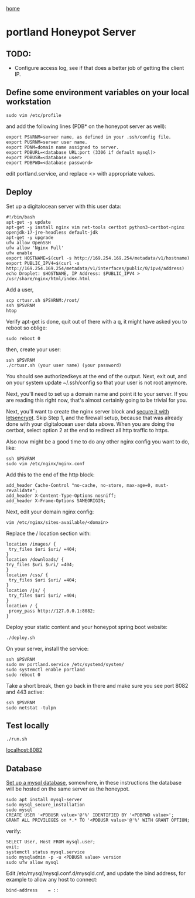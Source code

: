 [home](../README.md)

# portland Honeypot Server

## TODO:


* Configure access log, see if that does a better job of getting the client IP.


## Define some environment variables on your local workstation


    sudo vim /etc/profile


and add the following lines (PDB* on the honeypot server as well):



    export PSVRNM=server name, as defined in your .ssh/config file.
    export PUSRNM=server user name.
    export PDNM=domain name assigned to server.
    export PDBURL=<database URL:port (3306 if default mysql)>
    export PDBUSR=<database user>
    export PDBPWD=<database password>



edit portland.service, and replace <> with appropriate values.



## Deploy



Set up a digitalocean server with this user data:



    #!/bin/bash
    apt-get -y update
    apt-get -y install nginx vim net-tools certbot python3-certbot-nginx openjdk-17-jre-headless default-jdk
    apt-get -y upgrade
    ufw allow OpenSSH
    ufw allow 'Nginx Full'
    ufw enable
    export HOSTNAME=$(curl -s http://169.254.169.254/metadata/v1/hostname)
    export PUBLIC_IPV4=$(curl -s http://169.254.169.254/metadata/v1/interfaces/public/0/ipv4/address)
    echo Droplet: $HOSTNAME, IP Address: $PUBLIC_IPV4 > /usr/share/nginx/html/index.html
    

Add a user,


    scp crtusr.sh $PSVRNM:/root/
    ssh $PSVRNM
    htop


Verify apt-get is done, quit out of there with a q, it might have asked you to reboot so oblige:


    sudo reboot 0


then, create your user:


    ssh $PSVRNM
    ./crtusr.sh (your user name) (your password)



You should see authorizedkeys at the end of the output.  Next, exit out, and on your system update ~/.ssh/config so that your user is not root anymore.


Next, you'll need to set up a domain name and point it to your server.  If you are reading this right now, that's almost certainly going to be trivial for you.

Next, you'll want to create the nginx server block and [secure it with letsencrypt](https://www.digitalocean.com/community/tutorials/how-to-secure-nginx-with-let-s-encrypt-on-ubuntu-20-04).   Skip Step 1, and the firewall setup, because that was already done with your digitalocean user data above.   When you are doing the certbot, select option 2 at the end to redirect all http traffic to https.





Also now might be a good time to do any other nginx config you want to do, like:


 
    ssh $PSVRNM
    sudo vim /etc/nginx/nginx.conf



Add this to the end of the http block:



    add_header Cache-Control "no-cache, no-store, max-age=0, must-revalidate";
    add_header X-Content-Type-Options nosniff;
    add_header X-Frame-Options SAMEORIGIN;


Next, edit your domain nginx config:


    vim /etc/nginx/sites-available/<domain>


Replace the / location section with:


    location /images/ {
     try_files $uri $uri/ =404;
    } 
    location /downloads/ {
    try_files $uri $uri/ =404;
    }
    location /css/ {
     try_files $uri $uri/ =404;
    }
    location /js/ {
     try_files $uri $uri/ =404;
    }
    location / {
     proxy_pass http://127.0.0.1:8082;
    }


Deploy your static content and your honeypot spring boot website:


    ./deploy.sh
    
    

On your server, install the service:


    ssh $PSVRNM
    sudo mv portland.service /etc/systemd/system/
    sudo systemctl enable portland
    sudo reboot 0



Take a short break, then go back in there and make sure you see port 8082 and 443 active:


    ssh $PSVRNM
    sudo netstat -tulpn
    


## Test locally


    ./run.sh
    
    
[localhost:8082](http://localhost:8082)





## Database


[Set up a mysql database](https://www.digitalocean.com/community/tutorials/how-to-install-mysql-on-ubuntu-20-04), somewhere, in these instructions the database will be hosted on the same server as the honeypot.



    sudo apt install mysql-server
    sudo mysql_secure_installation
    sudo mysql
    CREATE USER '<PDBUSR value>'@'%' IDENTIFIED BY '<PDBPWD value>';
    GRANT ALL PRIVILEGES on *.* TO '<PDBUSR value>'@'%' WITH GRANT OPTION;

verify:


    SELECT User, Host FROM mysql.user;
    exit;
    systemctl status mysql.service
    sudo mysqladmin -p -u <PDBUSR value> version
    sudo ufw allow mysql


Edit /etc/mysql/mysql.conf.d/mysqld.cnf, and update the bind address, for example to allow any host to connect:


    bind-address	= ::

